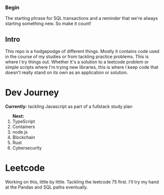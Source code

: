 ### Begin
The starting phrase for SQL transactions and a reminder that we're always starting something new. So make it count!

## Intro
This repo is a hodgepodge of different things. Mostly it contains code used in the course of my studies or from tackling practice problems.
This is where I try things out. Whether it's a solution to a leetcode problem or simple scripts where I'm trying new libraries, this is where I keep code that doesn't really stand on its own as an application or solution.

# Dev Journey
<b>Currently:</b> tackling Javascript as part of a fullstack study plan
<br><ol><strong>Next:</strong> <li>TypeScript</li><li>Containers</li><li>node.js</li><li>Blockchain</li><li>Rust</li><li>Cybersecurity</li></ol>

# Leetcode
Working on this, little by little. Tackling the leetcode 75 first. I'll try my hand at the Pandas and SQL paths eventually.

